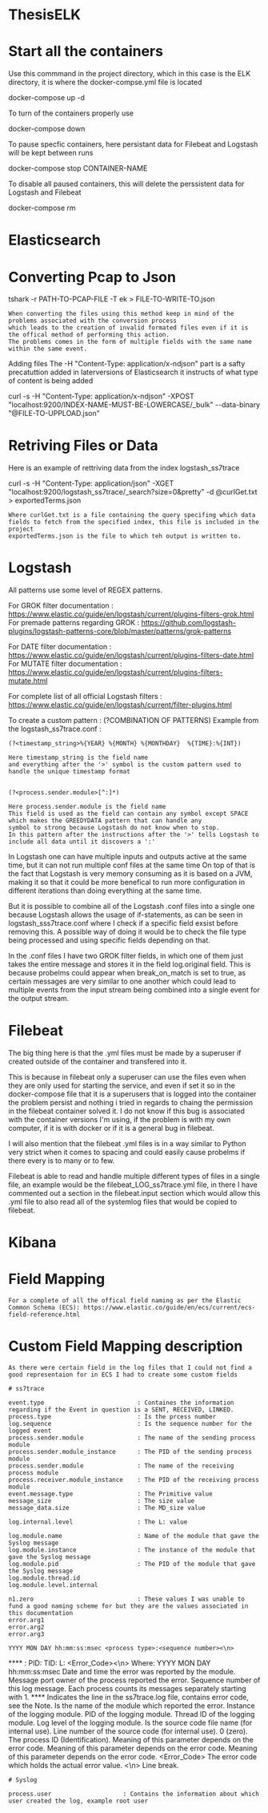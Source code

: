 # ThesisELK


# Start all the containers


Use this commmand in the project directory, which in this case is the ELK directory, it is where the docker-compse.yml file is located

docker-compose up -d


To turn of the containers properly use 

docker-compose down


To pause specfic containers, here persistant data for Filebeat and Logstash will be kept between runs

docker-compose stop CONTAINER-NAME


To disable all paused containers, this will delete the perssistent data for Logstash and Filebeat

docker-compose rm


# Elasticsearch 

# Converting Pcap to Json

tshark -r PATH-TO-PCAP-FILE -T ek > FILE-TO-WRITE-TO.json
 
	When converting the files using this method keep in mind of the problems associated with the conversion process
	which leads to the creation of invalid formated files even if it is the offical method of performing this action.
	The problems comes in the form of multiple fields with the same name within the same event. 


Adding files
		The -H "Content-Type: application/x-ndjson" part is a safty precatuttion added in laterversions of Elasticsearch
		it instructs of what type of content is being added

curl -s -H "Content-Type: application/x-ndjson" -XPOST "localhost:9200/INDEX-NAME-MUST-BE-LOWERCASE/_bulk" --data-binary "@FILE-TO-UPPLOAD.json"


# Retriving Files or Data 

Here is an example of rettriving data from the index logstash_ss7trace

curl -s -H "Content-Type: application/json" -XGET "localhost:9200/logstash_ss7trace/_search?size=0&pretty" -d @curlGet.txt > exportedTerms.json
	
	Where curlGet.txt is a file containing the query specifing which data fields to fetch from the specified index, this file is included in the project
	exportedTerms.json is the file to which teh output is written to. 

	
# Logstash

All patterns use some level of REGEX patterns. 

For GROK filter documentation : https://www.elastic.co/guide/en/logstash/current/plugins-filters-grok.html
	For premade patterns regarding GROK : https://github.com/logstash-plugins/logstash-patterns-core/blob/master/patterns/grok-patterns
	
For DATE filter documentation : https://www.elastic.co/guide/en/logstash/current/plugins-filters-date.html
For MUTATE filter documentation : https://www.elastic.co/guide/en/logstash/current/plugins-filters-mutate.html

For complete list of all official Logstash filters : https://www.elastic.co/guide/en/logstash/current/filter-plugins.html

To create a custom pattern : 
	(?<FIELD-NAME>COMBINATION OF PATTERNS)
Example from the logstash_ss7trace.conf : 
	
	(?<timestamp_string>%{YEAR} %{MONTH} %{MONTHDAY}  %{TIME}:%{INT})
	
	Here timestamp_string is the field name 
	and everything after the '>' symbol is the custom pattern used to handle the unique timestamp format
	
	
	(?<process.sender.module>[^:]*)
	
	Here process.sender.module is the field name
	This field is used as the field can contain any symbol except SPACE which makes the GREEDYDATA pattern that can handle any
	symbol to strong because Logstash do not know when to stop. 
	In this pattern after the instructions after the '>' tells Logstash to include all data until it discovers a ':'
	

In Logstash one can have multiple inputs and outputs active at the same time, but it can not run multiple conf files at the same time
On top of that is the fact that Logstash is very memory consuming as it is based on a JVM, making it so that it could be more benefical 
to run more configuration in different iterations than doing everything at the same time. 

But it is possible to combine all of the Logstash .conf files into a single one because Logstash allows the usage of if-statements, as can be seen in logstash_sss7trace.conf
where I check if a specific field exsist before removing this. A possible way of doing it would be to check the file type being processed and using specific fields depending on that.

In the .conf files I have two GROK filter fields, in which one of them just takes the entire message and stores it in the field log.original field. This is because probelms
could appear when break_on_match is set to true, as certain messages are very similar to one another which could lead to multiple events from the input stream being combined 
into a single event for the output stream. 


# Filebeat

The big thing here is that the .yml files must be made by a superuser if created outside of the container and transfered into it.

This is because in filebeat only a superuser can use the files even when they are only used for starting the service, and even if set it so in the docker-compose file that it is a 
superusers that is logged into the container the problem persist and nothing i tried in regards to chaing the permission in the filebeat container solved it. 
I do not know if this bug is associated with the container versions I'm using, if the problem is with my own computer, if it is with docker or if it is a general bug in filebeat. 

I will also mention that the filebeat .yml files is in a way similar to Python very strict when it comes to spacing and could easily cause probelms if there every is to many or to few. 

Filebeat is able to read and handle multiple different types of files in a single file, an example would be the filebeat_LOG_ss7trace.yml file, in there I have commented out a section in the filebeat.input
section which would allow this .yml file to also read all of the systemlog files that would be copied to filebeat. 


# Kibana 

# Field Mapping
	
	For a complete of all the offical field naming as per the Elastic Common Schema (ECS): https://www.elastic.co/guide/en/ecs/current/ecs-field-reference.html

# Custom Field Mapping description
	As there were certain field in the log files that I could not find a good representaion for in ECS I had to create some custom fields
	
	# ss7trace
	
	event.type 							: Containes the information regarding if the Event in question is a SENT, RECEIVED, LINKED.
	process.type 						: Is the prcess number
	log.sequence 						: Is the sequence number for the logged event
	process.sender.module				: The name of the sending process module
	process.sender.module_instance		: The PID of the sending process module
	process.sender.module				: The name of the receiving process module
	process.receiver.module_instance	: The PID of the receiving process module
	event.message.type					: The Primitive value
	message_size						: The size value
	message_data.size					: The MD_size value
	
	log.internal.level					: The L: value
	
	log.module.name						: Name of the module that gave the Syslog message
	log.module.instance					: The instance of the module that gave the Syslog message
	log.module.pid						: The PID of the module that gave the Syslog message
	log.module.thread.id
	log.module.level.internal
	
	n1.zero								: These values I was unable to fund a good naming scheme for but they are the values associated in this documentation
	error.arg1
	error.arg2
	error.arg3
	
	YYYY MON DAY hh:mm:ss:msec <process type>:<sequence number><\n>
**** <MODULE>:<instance> PID:<pid> TID:<TID>
L:<ll> <filename><ln><nl><n2><p1><p2><p3>
<Error_Code><\n>
Where:
YYYY MON DAY
hh:mm:ss:msec
Date and time the error was reported by the module.
<process type> Message port owner of the process reported the error.
<sequence number> Sequence number of this log message. Each process counts its messages separately starting with 1.
**** Indicates the line in the ss7trace.log file, contains error code, see the Note.
<MODULE> Is the name of the module which reported the error.
<instance> Instance of the logging module.
<pid> PID of the logging module.
<TID> Thread ID of the logging module.
<ll> Log level of the logging module.
<filename> Is the source code file name (for internal use).
<ln> Line number of the source code (for internal use).
<n1> 0 (zero).
<n2> The process ID (Identification).
<p1> Meaning of this parameter depends on the error code.
<p2> Meaning of this parameter depends on the error code.
<p3> Meaning of this parameter depends on the error code.
<Error_Code> The error code which holds the actual error value.
<\n> Line break.


	# Syslog
	
	process.user 					: Contains the information about which user created the log, example root user